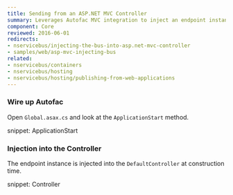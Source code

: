 ```yaml
---
title: Sending from an ASP.NET MVC Controller
summary: Leverages Autofac MVC integration to inject an endpoint instance into MVC Controllers.
component: Core
reviewed: 2016-06-01
redirects:
- nservicebus/injecting-the-bus-into-asp.net-mvc-controller
- samples/web/asp-mvc-injecting-bus
related:
- nservicebus/containers
- nservicebus/hosting
- nservicebus/hosting/publishing-from-web-applications
---
```



### Wire up Autofac

Open `Global.asax.cs` and look at the `ApplicationStart` method.

snippet: ApplicationStart


### Injection into the Controller

The endpoint instance is injected into the `DefaultController` at construction time.

snippet: Controller